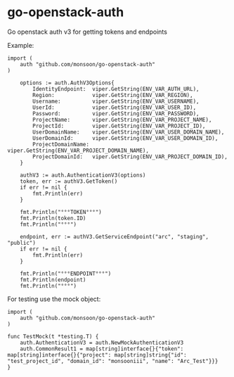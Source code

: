 # go-openstack-auth
Go openstack auth v3 for getting tokens and endpoints

Example:

    import (
    	auth "github.com/monsoon/go-openstack-auth"
    )

		options := auth.AuthV3Options{
			IdentityEndpoint:  viper.GetString(ENV_VAR_AUTH_URL),
			Region:            viper.GetString(ENV_VAR_REGION),
			Username:          viper.GetString(ENV_VAR_USERNAME),
			UserId:            viper.GetString(ENV_VAR_USER_ID),
			Password:          viper.GetString(ENV_VAR_PASSWORD),
			ProjectName:       viper.GetString(ENV_VAR_PROJECT_NAME),
			ProjectId:         viper.GetString(ENV_VAR_PROJECT_ID),
			UserDomainName:    viper.GetString(ENV_VAR_USER_DOMAIN_NAME),
			UserDomainId:      viper.GetString(ENV_VAR_USER_DOMAIN_ID),
			ProjectDomainName: viper.GetString(ENV_VAR_PROJECT_DOMAIN_NAME),
			ProjectDomainId:   viper.GetString(ENV_VAR_PROJECT_DOMAIN_ID),
		}

		authV3 := auth.AuthenticationV3(options)
		token, err := authV3.GetToken()
		if err != nil {
			fmt.Println(err)
		}

		fmt.Println("°°°TOKEN°°°")
		fmt.Println(token.ID)
		fmt.Println("°°°")

		endpoint, err := authV3.GetServiceEndpoint("arc", "staging", "public")
		if err != nil {
			fmt.Println(err)
		}

		fmt.Println("°°°ENDPOINT°°°")
		fmt.Println(endpoint)
		fmt.Println("°°°")
    
For testing use the mock object:

    import (
    	auth "github.com/monsoon/go-openstack-auth"
    )

    func TestMock(t *testing.T) {
    	auth.AuthenticationV3 = auth.NewMockAuthenticationV3
    	auth.CommonResult1 = map[string]interface{}{"token": map[string]interface{}{"project": map[string]string{"id": "test_project_id", "domain_id": "monsooniii", "name": "Arc_Test"}}}
    }